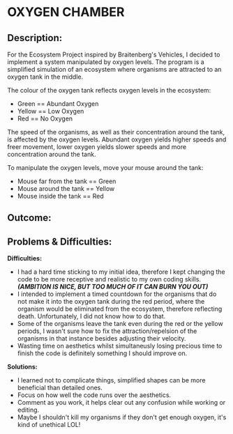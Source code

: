# OXYGEN CHAMBER

## Description: 

For the Ecosystem Project inspired by Braitenberg's Vehicles, I decided to implement a system manipulated by oxygen levels. The program is a simplified simulation of an ecosystem where organisms are attracted to an oxygen tank in the middle.
 
The colour of the oxygen tank reflects oxygen levels in the ecosystem:

- Green == Abundant Oxygen 
- Yellow == Low Oxygen 
- Red == No Oxygen 

The speed of the organisms, as well as their concentration around the tank, is affected by the oxygen levels. Abundant oxygen yields higher speeds and freer movement, lower oxygen yields slower speeds and more concentration around the tank. 

To manipulate the oxygen levels, move your mouse around the tank:

- Mouse far from the tank == Green
- Mouse around the tank == Yellow
- Mouse inside the tank == Red

## Outcome:



## Problems & Difficulties:

**Difficulties:**

- I had a hard time sticking to my initial idea, therefore I kept changing the code to be more receptive and realistic to my own coding skills. ***(AMBITION IS NICE, BUT TOO MUCH OF IT CAN BURN YOU OUT)***
- I intended to implement a timed countdown for the organisms that do not make it into the oxygen tank during the red period, where the organism would be eliminated from the ecosystem, therefore reflecting death. Unfortunately, I did not know how to do that.
- Some of the organisms leave the tank even during the red or the yellow periods, I wasn't sure how to fix the attraction/repelsion of the organisms in that instance besides adjusting their velocity. 
- Wasting time on aesthetics whilst simultaneusly losing precious time to finish the code is definitely something I should improve on. 

**Solutions:**

- I learned not to complicate things, simplified shapes can be more beneficial than detailed ones. 
- Focus on how well the code runs over the aesthetics. 
- Comment as you work, it helps clear out any confusion while working or editing. 
- Maybe I shouldn't kill my organisms if they don't get enough oxygen, it's kind of unethical LOL!
